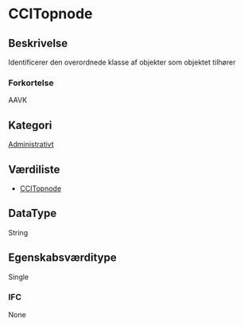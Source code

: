 # CCITopnode

## Beskrivelse

Identificerer den overordnede klasse af objekter som objektet tilhører

### Forkortelse

AAVK

## Kategori

[Administrativt](../Values/CCI/Egenskabskategori/Administratively.md)

## Værdiliste

- [CCITopnode](../ValueLists/CCI/CCITopnode)

## DataType

String

## Egenskabsværditype

Single

### IFC

None
